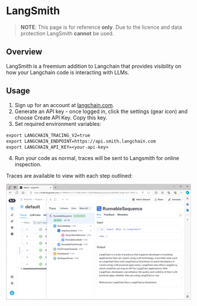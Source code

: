 # LangSmith

> **NOTE**: This page is for reference **only**. Due to the licence and data protection LangSmith **cannot** be used.

## Overview

LangSmith is a freemium addition to Langchain that provides visibility on how your Langchain code is interacting with LLMs.

## Usage

1. Sign up for an account at [langchain.com](https://www.langchain.com/).
2. Generate an API key - once logged in, click the settings (gear icon) and choose Create API Key. Copy this key.
3. Set required environment variables:
``` dosini linenums="1"
export LANGCHAIN_TRACING_V2=true
export LANGCHAIN_ENDPOINT=https://api.smith.langchain.com
export LANGCHAIN_API_KEY=<your-api-key>
```
4. Run your code as normal, traces will be sent to Langsmith for online inspection.

Traces are available to view with each step outlined:

![image](../../images/langsmith.png)